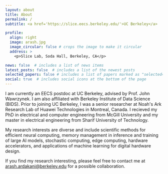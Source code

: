 ```yaml
---
layout: about
title: About
permalink: /
subtitle: <a href='https://slice.eecs.berkeley.edu/'>UC Berkeley</a> 

profile:
  align: right
  image: arash.jpg
  image_circular: false # crops the image to make it circular
  address: >
    <p>Slice Lab, Soda Hall, Berkeley, CA</p>

news: false  # includes a list of news items
latest_posts: false  # includes a list of the newest posts
selected_papers: false # includes a list of papers marked as "selected={true}"
social: true  # includes social icons at the bottom of the page
---
```


I am currently an EECS postdoc at UC Berkeley, advised by Prof. John Wawrzynek. I am also affiliated with Berkeley Institute of Data Science (BIDS). Prior to joining UC Berkeley, I was a senior researcher at Noah's Ark Research Lab of Huawei Technologies in Montreal, Canada. I recieved my PhD in electrical and computer engineering from McGill University and my master in electrical engineering from Sharif University of Technology.

My research interests are diverse and include scientific methods for efficient neural computing, memory management in inference and training of large AI models, stochastic computing, edge computing, hardware accelerators, and applications of machine learning for digital hardware design. 

If you find my research interesting, please feel free to contact me at <arash.ardakani@berkeley.edu> for a possible collaboration. 
